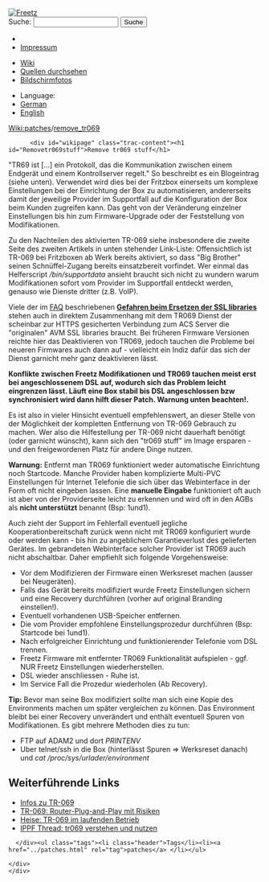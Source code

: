 <!DOCTYPE html PUBLIC "-//W3C//DTD XHTML 1.0 Strict//EN" "http://www.w3.org/TR/xhtml1/DTD/xhtml1-strict.dtd">
<html xmlns="http://www.w3.org/1999/xhtml">

  <head>
    <title>
      patches/remove_tr069 – Freetz
    </title>
      <meta http-equiv="Content-Type" content="text/html; charset=UTF-8" />
      <meta http-equiv="X-UA-Compatible" content="IE=edge" />
    <!--[if IE]><script type="text/javascript">
      if (/^#__msie303:/.test(window.location.hash))
        window.location.replace(window.location.hash.replace(/^#__msie303:/, '#'));
    </script><![endif]-->
        <link rel="search" href="/search" />
        <link rel="help" href="../TracGuide.html" />
        <link rel="alternate" href="remove_tr069%3Fformat=txt" type="text/x-trac-wiki" title="Reiner Text" />
        <link rel="up" href="../patches.html" title="Übergeordnete Wiki-Seite anzeigen" />
        <link rel="start" href="/wiki" />
        <link rel="stylesheet" href="../../chrome/common/css/trac.css" type="text/css" /><link rel="stylesheet" href="../../chrome/common/css/wiki.css" type="text/css" /><link rel="stylesheet" href="../../chrome/wikiextras/css/phrases.css" type="text/css" /><link rel="stylesheet" href="../../chrome/wikiextras/css/boxes.css" type="text/css" /><link rel="stylesheet" href="../../chrome/wikiextras/css/boxes-300.css" type="text/css" /><link rel="stylesheet" href="../../chrome/wikiextras/css/boxes-narrow-toc.css" type="text/css" /><link rel="stylesheet" href="../../wikicss.css" type="text/css" /><link rel="stylesheet" href="../../chrome/tags/css/tractags.css" type="text/css" /><link rel="stylesheet" href="../../chrome/wikinegotiator/css/langmenu-ctxnav.css" type="text/css" />
        <link rel="shortcut icon" href="/favicon.ico" type="image/x-icon" />
        <link rel="icon" href="/favicon.ico" type="image/x-icon" />
      <link type="application/opensearchdescription+xml" rel="search" href="/search/opensearch" title="Freetz durchsuchen" />
      <script type="text/javascript" charset="utf-8" src="../../chrome/common/js/jquery.js"></script>
      <script type="text/javascript" charset="utf-8" src="../../chrome/common/js/babel.js"></script>
      <script type="text/javascript" charset="utf-8" src="../../chrome/common/js/messages/de.js"></script>
      <script type="text/javascript" charset="utf-8" src="../../chrome/common/js/trac.js"></script>
      <script type="text/javascript" charset="utf-8" src="../../chrome/common/js/search.js"></script>
      <script type="text/javascript" charset="utf-8" src="../../chrome/common/js/folding.js"></script>
    <script type="text/javascript">
      jQuery(document).ready(function($) {
        $("#content").find("h1,h2,h3,h4,h5,h6").addAnchor(_("Link to this section"));
        $("#content").find(".wikianchor").each(function() {
          $(this).addAnchor(babel.format(_("Link to #%(id)s"), {id: $(this).attr('id')}));
        });
        $(".foldable").enableFolding(true, true);
      });
    </script>
  </head>
  <body>
    <div id="banner">
      <div id="header">
        <a id="logo" href="/wiki"><img src="../../chrome/common/freetz_motd.png" alt="Freetz" /></a>
      </div>
      <form id="search" action="https://www.google.com/search" method="get" onsubmit="; this.elements.namedItem('q').value = this.elements.namedItem('oq').value + ' site:freetz.github.io'">
        <div>
          <label for="proj-search">Suche:</label>
          <input type="text" id="proj-search" name="oq" size="18" value="" />
          <input type="hidden" name="q" value="" />
          <input type="submit" value="Suche" />
        </div>
      </form>
      <div id="metanav" class="nav">
    <ul>
      <li class="first"><li class="last"><a href="../Impressum.html">Impressum</a></li>
    </ul>
  </div>
    </div>
    <div id="mainnav" class="nav">
    <ul>
      <li class="first active"><a href="/wiki">Wiki</a></li><li><a href="https://github.com/Freetz-NG/freetz-ng/commits/master">Quellen durchsehen</a></li><li class="last"><a href="/screenshots">Bildschirmfotos</a></li>
    </ul>
  </div>
    <div id="langmenu"><ul><li class="first"><span title="Select a language of wiki content">Language:</span></li><li class=" active"><a class="" href="remove_tr069.html" title="displaying language (default)">German</a></li><li class=" last"><a class=" notexist" href="/wiki/patches/remove_tr069.en" title="(not available)">English</a></li></ul></div><p /><div id="main">
      <div id="pagepath" class="noprint">
  <a class="pathentry first" title="Zeige WikiStart an" href="/wiki">Wiki:</a><a class="pathentry" href="../patches.html" title="Zeige patches an">patches</a><span class="pathentry sep">/</span><a class="pathentry" href="remove_tr069.html" title="Zeige patches/remove_tr069 an">remove_tr069</a>
</div>
    <div id="content" class="wiki">
      <div class="wikipage searchable">

          <div id="wikipage" class="trac-content"><h1 id="Removetr069stuff">Remove tr069 stuff</h1>
<p>
"TR69 ist [&hellip;] ein Protokoll, das die Kommunikation zwischen einem Endgerät und einem Kontrollserver regelt." So beschreibt es ein Blogeintrag (siehe unten). Verwendet wird dies bei der Fritzbox einerseits um komplexe Einstellungen bei der Einrichtung der Box zu automatisieren, andererseits damit der jeweilige Provider im Supportfall auf die Konfiguration der Box beim Kunden zugreifen kann. Das geht von der Veränderung einzelner Einstellungen bis hin zum Firmware-Upgrade oder der Feststellung von Modifikationen.
</p>
<p>
Zu den Nachteilen des aktivierten TR-069 siehe insbesondere die zweite Seite des zweiten Artikels in unten stehender Link-Liste: Offensichtlich ist TR-069 bei Fritzboxen ab Werk bereits aktiviert, so dass "Big Brother" seinen Schnüffel-Zugang bereits einsatzbereit vorfindet. Wer einmal das Helferscript <em>/bin/supportdata</em> ansieht braucht sich nicht zu wundern warum Modifikationen sofort vom Provider im Supportfall entdeckt werden, genauso wie Dienste dritter (z.B. VoIP).
</p>
<p>
Viele der im <a class="wiki" href="../FAQ.html">FAQ</a> beschriebenen <strong><a class="wiki" href="../FAQ.html#NachdemFlashenistdasAVM-Webinterfacenichtmehrerreichbar">Gefahren beim Ersetzen der SSL libraries</a></strong> stehen auch in direktem Zusammenhang mit dem TR069 Dienst der scheinbar zur HTTPS gesicherten Verbindung zum ACS Server die "originalen" AVM SSL libraries braucht. Bei früheren Firmware Versionen reichte hier das Deaktivieren von TR069, jedoch tauchen die Probleme bei neueren Firmwares auch dann auf - vielleicht ein Indiz dafür das sich der Dienst garnicht mehr ganz deaktivieren lässt.
</p>
<p>
<strong>Konflikte zwischen Freetz Modifikationen und TR069 tauchen meist erst bei angeschlossenem DSL auf, wodurch sich das Problem leicht eingrenzen lässt. Läuft eine Box stabil bis DSL angeschlossen bzw synchronisiert wird dann hilft dieser Patch. Warnung unten beachten!.
</strong></p>
<p>
Es ist also in vieler Hinsicht eventuell empfehlenswert, an dieser Stelle von der Möglichkeit der kompletten Entfernung von TR-069 Gebrauch zu machen. Wer also die Hilfestellung per TR-069 nicht dauerhaft benötigt (oder garnicht wünscht), kann sich den "tr069 stuff" im Image   ersparen - und den freigewordenen Platz für andere Dinge nutzen.
</p>
<p>
<strong>Warnung:</strong> Entfernt man TR069 funktioniert weder automatische Einrichtung noch Startcode. Manche Provider haben komplizierte Multi-PVC Einstellungen für Internet Telefonie die sich über das Webinterface in der Form oft nicht eingeben lassen. Eine <strong>manuelle Eingabe</strong> funktioniert oft auch ist aber von der Providerseite leicht zu erkennen und wird oft in den AGBs als <strong>nicht unterstützt</strong> benannt (Bsp: 1und1).
</p>
<p>
Auch zieht der Support im Fehlerfall eventuell jegliche Kooperationbereitschaft zurück wenn nicht mit TR069 konfiguriert wurde oder werden kann - bis hin zu angeblichem Garantieverlust des gelieferten Gerätes. Im gebrandeten Webinterface solcher Provider ist TR069 auch nicht abschaltbar. Daher empfiehlt sich folgende Vorgehensweise:
</p>
<ul><li>Vor dem Modifizieren der Firmware einen Werksreset machen (ausser bei Neugeräten).
</li><li>Falls das Gerät bereits modifiziert wurde Freetz Einstellungen sichern und eine Recovery durchführen (vorher auf original Branding einstellen!).
</li><li>Eventuell vorhandenen USB-Speicher entfernen.
</li><li>Die vom Provider empfohlene Einstellungsprozedur durchführen (Bsp: Startcode bei 1und1).
</li><li>Nach erfolgreicher Einrichtung und funktionierender Telefonie vom DSL trennen.
</li><li>Freetz Firmware mit entfernter TR069 Funktionalität aufspielen - ggf. NUR Freetz Einstellungen wiederherstellen.
</li><li>DSL wieder anschliessen - Ruhe ist.
</li><li>Im Service Fall die Prozedur wiederholen (Ab Recovery).
</li></ul><p>
<strong>Tip:</strong> Bevor man seine Box modifiziert sollte man sich eine Kopie des Environments machen um später vergleichen zu können. Das Environment bleibt bei einer Recovery unverändert und enthält eventuell Spuren von Modifikationen. Es gibt mehrere Methoden dies zu tun:
</p>
<ul><li>FTP auf ADAM2 und dort <em>PRINTENV</em>
</li><li>Uber telnet/ssh in die Box (hinterlässt Spuren &rArr; Werksreset danach) und <em>cat /proc/sys/urlader/environment</em>
</li></ul><h2 id="WeiterführendeLinks">Weiterführende Links</h2>
<ul><li><a class="ext-link" href="http://www.jodler.ch/bstocker/?p=335"><span class="icon">​</span>Infos zu TR-069</a>
</li><li><a class="ext-link" href="http://www.netzwelt.de/news/78076-tr-069-router-plug-and-play-mit-risiken.html"><span class="icon">​</span>TR-069: Router-Plug-and-Play mit Risiken</a>
</li><li><a class="ext-link" href="http://www.heise.de/netze/DSL-fernkonfiguriert--/artikel/99963/3"><span class="icon">​</span>Heise: TR-069 im laufenden Betrieb</a>
</li><li><a class="ext-link" href="http://www.ip-phone-forum.de/showthread.php?t=146089"><span class="icon">​</span>IPPF Thread: tr069 verstehen und nutzen</a>
</li></ul></div>

      </div><ul class="tags"><li class="header">Tags</li><li><a href="../patches.html" rel="tag">patches</a> </li></ul>

    </div>
    </div>
  </body>
</html>
